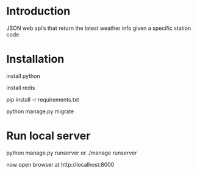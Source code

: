 <h1>Introduction</h1> 
JSON web api’s that return the latest weather info given a specific station code 

<h1>Installation</h1>
<p>install python </p>
<p>install redis </p>
<p>pip install -r requirements.txt</p>
<p>python manage.py migrate </p>

<h1>Run local server</h1> 

python manage.py runserver or ./manage runserver <br>

now open browser at http://localhost:8000 
